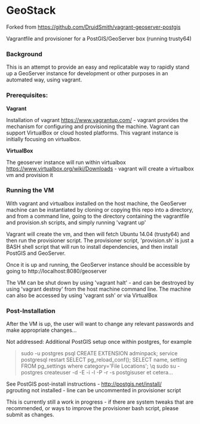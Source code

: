 # GeoStack

Forked from https://github.com/DruidSmith/vagrant-geoserver-postgis

Vagrantfile and provisioner for a PostGIS/GeoServer box (running trusty64)

### Background

This is an attempt to provide an easy and replicatable way to rapidly stand up a GeoServer instance for development or other purposes in an automated way, using vagrant.

### Prerequisites:

**Vagrant**

Installation of vagrant https://www.vagrantup.com/ - vagrant provides the mechanism for configuring and provisioning the machine.  Vagrant can support VirtualBox or cloud hosted platforms.  This vagrant instance is initially focusing on virtualbox.

**VirtualBox**

The geoserver instance will run within virtualbox https://www.virtualbox.org/wiki/Downloads - vagrant will create a virtualbox vm and provision it

### Running the VM

With vagrant and virtualbox installed on the host machine, the GeoServer machine can be instantiated by cloning or copying this repo into a directory, and from a command line, going to the directory containing the vagrantfile and provision.sh scripts, and simply running 'vagrant up'

Vagrant will create the vm, and then will fetch Ubuntu 14.04 (trusty64) and then run the provisioner script.  The provisioner script, 'provision.sh' is just a BASH shell script that will run to install dependencies, and then install PostGIS and GeoServer.

Once it is up and running, the GeoServer instance should be accessible by going to http://localhost:8080/geoserver

The VM can be shut down by using 'vagrant halt' - and can be destroyed by using 'vagrant destroy' from the host machine command line.  The machine can also be accessed by using 'vagrant ssh' or via VirtualBox

### Post-Installation

After the VM is up, the user will want to change any relevant passwords and make appropriate changes...

Not addressed:  Additional PostGIS setup once within postgres, for example

> 	sudo -u postgres psql
	CREATE EXTENSION adminpack;
	service postgresql restart
	SELECT pg_reload_conf();
	SELECT name, setting FROM pg_settings where category='File Locations';
	\q
	sudo su - postgres
    createuser -d -E -i -l -P -r -s postgisuser
    et cetera...

See PostGIS post-install instructions - http://postgis.net/install/   
pgrouting not installed - line can be uncommented in provisioner script


This is currently still a work in progress - if there are system tweaks that are recommended, or ways to improve the provisioner bash script, please submit as changes.
